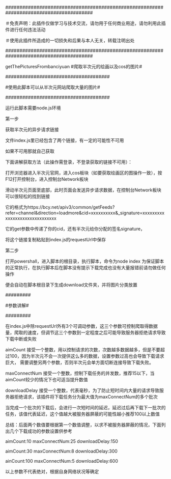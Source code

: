 #######################################################################################

＃免责声明：此插件仅做学习与技术交流，请勿用于任何商业用途，请勿利用此插件进行任何违法活动

＃使用此插件所造成的一切损失和后果与本人无关，转载注明出处　　　　　　　　　　　　　　　　　

#######################################################################################

getThePicturesFrombanciyuan #爬取半次元的绘画以及cos的图片#

#####################################

#使用此脚本可以从半次元网站爬取大量的图片#

#####################################

运行此脚本需要node.js环境

第一步

获取半次元的异步请求链接

文件index.js里已经包含了两个链接，有一定的可能性不可用

如果不可用那就自己获取

下面讲解获取方法（此操作需登录，不登录获取的链接不可用）：

打开浏览器进入半次元官网，进入cos板块（如要获取绘画区的图操作一致），按F12打开控制台，进入控制台Network板块

滑动半次元页面至底部，此时页面会发送异步请求数据，在控制台Network板块可以很轻松的找到链接

它的格式为https://bcy.net/apiv3/common/getFeeds?refer=channel&direction=loadmore&cid=xxxxxxxxxx&_signature=xxxxxxxxxxxxxxxxxxxxxxxxxxxxxx

它的get参数中传递了你的cid，还有半次元给你分配的签名signature，

将这个链接复制粘贴到index.js的requestUrl中保存

第二步

打开powershall，进入脚本的根目录，执行脚本，命令为node index 为保证脚本的正常执行，在执行脚本后在脚本没有提示下载完成也没有大量报错前请勿做任何操作

便会自动在脚本根目录下生成download文件夹，并将图片分类放置

#########

#参数讲解#

#########

在index.js中除requestUrl外有3个可调动参数，这三个参数可控制爬取得数据量，爬取的速度，但调节这三个参数到一定程度之后可能导致服务器拒绝请求导致下载中断或失败

aimCount 接受一个整数，用以控制请求的次数，次数越多数据越多，但是不要超过100，因为半次元不会一次提供这么多的数据，设置参数过高也会导致下载请求巨大， 需要调整另两个参数，否则半次元会单方面切断连接导致下载失败。

maxConnectNum 接受一个整数，控制下载任务的并发数，推荐15以下，当aimCount较少的情况下也可适当提升数值

downloadDelay 接受一个整数，代表毫秒，为了防止短时间内大量的请求导致服务器拒绝请求，该插件将下载任务分为最大值为maxConnectNum的多个批次

当完成一个批次的下载后，会进行一次短时间的延迟，延迟过后再下载下一批次的任务，该值代表延迟，这个值越大被服务器屏蔽的可能性越小推荐100以上数值

总结：后面两个数值要根据第一个数值调整，以求不被服务器屏蔽的情况，下面列出几个下载成功的参数设置供参考

aimCount:10 maxConnectNum:25 downloadDelay:150

aimCount:30 maxConnectNum:8 downloadDelay:300

ainCount:100 maxConnectNum:5 downloadDelay:600

以上参数不代表绝对，根据自身网络状况等确定